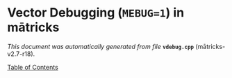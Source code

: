 
# Vector Debugging (`MEBUG=1`) in mātricks
_This document was automatically generated from file_ **`vdebug.cpp`** (mātricks-v2.7-r18).


[Table of Contents](README.md)
